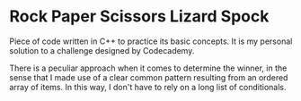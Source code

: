 # Rock Paper Scissors Lizard Spock

Piece of code written in C++ to practice its basic concepts. It is my personal solution to a challenge designed by Codecademy. 

There is a peculiar approach when it comes to determine the winner, in the sense that I made use of a clear common pattern resulting from an ordered array of items. In this way, I don't have to rely on a long list of conditionals.
